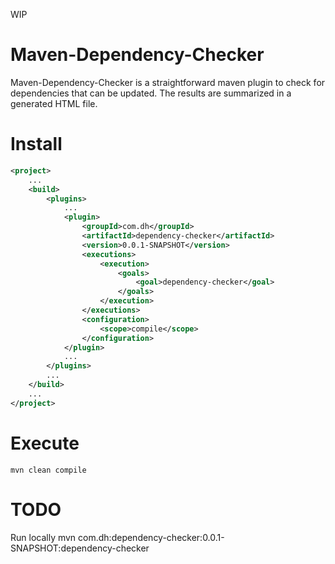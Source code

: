 WIP

Maven-Dependency-Checker
=

Maven-Dependency-Checker is a straightforward maven plugin to check for dependencies that can be updated.
The results are summarized in a generated HTML file. 

Install
=
```xml
<project>
    ...
    <build>
        <plugins>
            ...
            <plugin>
                <groupId>com.dh</groupId>
                <artifactId>dependency-checker</artifactId>
                <version>0.0.1-SNAPSHOT</version>
                <executions>
                    <execution>
                        <goals>
                            <goal>dependency-checker</goal>
                        </goals>
                    </execution>
                </executions>
                <configuration>
                    <scope>compile</scope>
                </configuration>
            </plugin>
            ...
        </plugins>
        ...
    </build>
    ...
</project>
```
Execute
= 
```
mvn clean compile
```


TODO
=

Run locally
mvn com.dh:dependency-checker:0.0.1-SNAPSHOT:dependency-checker
